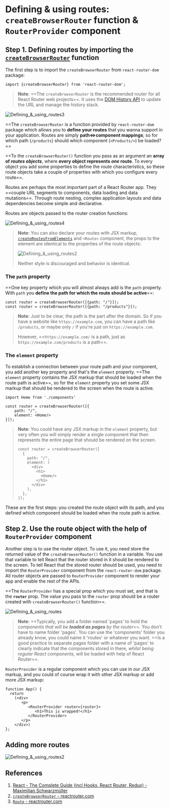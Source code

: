 # Defining & using routes: `createBrowserRouter` function & `RouterProvider` component

## Step 1. Defining routes by importing the [`createBrowserRouter`](https://reactrouter.com/en/main/routers/create-browser-router) function

The first step is to import the `createBrowserRouter` from `react-router-dom` package:

```react
import {createBrowserRouter} from 'react-router-dom';
```

> **Note**: ==The `createBrowserRouter` is the recommended router for all React Router web projects==. It uses the [DOM History API](https://developer.mozilla.org/en-US/docs/Web/API/History) to update the URL and manage the history stack.

![Defining_&_using_routes3](../../img/Defining_&_using_routes3.jpg)

==The `createBrowserRouter` is a function provided by `react-router-dom` package which allows you to **define your routes** that you wanna support in your application. Routes are simply **path<=>component mappings**; so for which path (`/products`) should which component (`<Products/>`) be loaded?==

==To the `createBrowserRouter()` function you pass as an argument an **array of _routes objects_**, where **every object represents _one_ route**. To every object you add some properties to define the route characteristics, so these route objects take a couple of properties with which you configure every route==.

Routes are perhaps the most important part of a React Router app. They ==couple URL segments to components, data loading and data mutations==. Through route nesting, complex application layouts and data dependencies become simple and declarative.

Routes are objects passed to the router creation functions:

![Defining_&_using_routes4](../../img/Defining_&_using_routes4.jpg)

> **Note**: You can also declare your routes with JSX markup, [`createRoutesFromElements`](https://reactrouter.com/en/main/utils/create-routes-from-elements) and `<Route>` component, the props to the element are identical to the properties of the route objects:
>
> ![Defining_&_using_routes2](../../img/Defining_&_using_routes2.jpg)
>
> Neither style is discouraged and behavior is identical.

### The `path` property

==One key property which you will almost always add is the `path` property. With `path` you **define the path for which the route should be active**==:

```react
const router = createBrowserRouter([{path: "/"}]);
const router = createBrowserRouter([{path: "/products"}]);
```

> **Note**: Just to be clear, the path is the part after the domain. So if you have a website like `https://example.com`, you can have a path like `/products`, or maybe only `/` if you're just on `https://example.com`.
>
> However, ==`https://example.com/` is a path, just as `https://example.com/products` is a path==.

### The `element` property

To establish a connection between your route path and your component, you add another key property and that's the `element` property. ==The `element` property contains the JSX markup that should be loaded when the route path is active==, so for the `element` property you set some JSX markup that should be rendered to the screen when the route is active.

```react
import Home from './components'

const router = createBrowserRouter([{
    path: "/",
    element: <Home/>
}]);
```

> **Note**: You could have any JSX markup in the `element` property, but very often you will simply render a single component that then represents the entire page that should be rendered on the screen.
>
> ```react
> const router = createBrowserRouter([
>   {
>     path: "/",
>     element: (
>       <div>
>         <h1>
>           <Home/>
>         </h1>
>       </div>
>     ),
>   },
> ]);
> ```

These are the first steps: you created the route object with its path, and you defined which component should be loaded when the route path is active.

## Step 2. Use the route object with the help of `RouterProvider` component

Another step is to use the router object. To use it, you need store the returned value of the `createBrowserRouter()` function in a variable. You use that variable to tell React that the router stored in it should be rendered to the screen. To tell React that the stored router should be used, you need to import the `RouterProvider` component from the `react-router-dom` package. All router objects are passed to `RouterProvider` component to render your app and enable the rest of the APIs.

==The `RouterProvider` has a special prop which you must set, and that is the **`router`** prop. The value you pass to the `router` prop should be a router created with `createBrowserRouter()` function==.

![Defining_&_using_routes](../../img/Defining_&_using_routes.jpg)

> **Note**: ==Typically, you add a folder named 'pages' to hold the _components that will be **loaded as pages** by the router_==. You don't have to name folder 'pages'. You can use the 'components' folder you already know, you could name it 'routes' or whatever you want. ==Is a good practice to separate pages folder with a name of 'pages' to clearly indicate that the components stored in there, _whilst being regular React components_, will be loaded with help of React Router==.

`RouterProvider` is a regular component which you can use in our JSX markup, and you could of course wrap it with other JSX markup or add more JSX markup:

```react
function App() {
  return
    (<div>
       <p>
          <RouterProvider router={router}>
             <h1>This is wrapped!</h1>
          </RouterProvider>
       </p>
    </div>)
};
```

## Adding more routes

![Defining_&_using_routes2](../../img/Defining_&_using_routes1.jpg)

## References

1. [React - The Complete Guide (incl Hooks, React Router, Redux) - Maximilian Schwarzmüller](https://www.udemy.com/course/react-the-complete-guide-incl-redux/)
1. [`createBrowserRouter` - reactrouter.com](https://reactrouter.com/en/main/routers/create-browser-router)
1. [`Route` - reactrouter.com](https://reactrouter.com/en/main/route/route)
